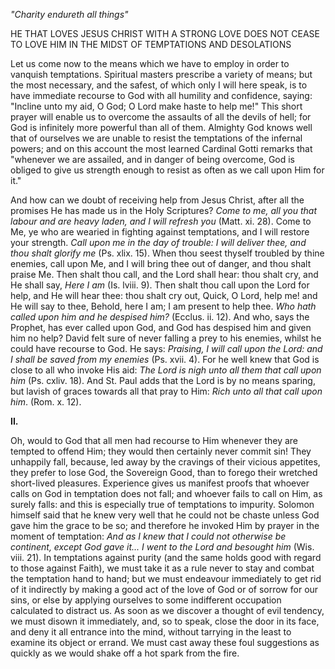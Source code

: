 
*\"Charity endureth all things\"*

HE THAT LOVES JESUS CHRIST WITH A STRONG LOVE DOES NOT CEASE TO LOVE HIM IN THE MIDST OF TEMPTATIONS AND DESOLATIONS

Let us come now to the means which we have to employ in order to vanquish temptations. Spiritual masters prescribe a variety of means; but the most necessary, and the safest, of which only I will here speak, is to have immediate recourse to God with all humility and confidence, saying: \"Incline unto my aid, O God; O Lord make haste to help me!\" This short prayer will enable us to overcome the assaults of all the devils of hell; for God is infinitely more powerful than all of them. Almighty God knows well that of ourselves we are unable to resist the temptations of the infernal powers; and on this account the most learned Cardinal Gotti remarks that \"whenever we are assailed, and in danger of being overcome, God is obliged to give us strength enough to resist as often as we call upon Him for it.\"

And how can we doubt of receiving help from Jesus Christ, after all the promises He has made us in the Holy Scriptures? *Come to me, all you that labour and are heavy laden, and I will refresh you* (Matt. xi. 28). Come to Me, ye who are wearied in fighting against temptations, and I will restore your strength. *Call upon me in the day of trouble: I will deliver thee, and thou shalt glorify me* (Ps. xlix. 15). When thou seest thyself troubled by thine enemies, call upon Me, and I will bring thee out of danger, and thou shalt praise Me. Then shalt thou call, and the Lord shall hear: thou shalt cry, and He shall say, *Here I am* (Is. lviii. 9). Then shalt thou call upon the Lord for help, and He will hear thee: thou shalt cry out, Quick, O Lord, help me! and He will say to thee, Behold, here I am; I am present to help thee. *Who hath called upon him and he despised him?* (Ecclus. ii. 12). And who, says the Prophet, has ever called upon God, and God has despised him and given him no help? David felt sure of never falling a prey to his enemies, whilst he could have recourse to God. He says: *Praising, I will call upon the Lord: and I shall be saved from my enemies* (Ps. xvii. 4). For he well knew that God is close to all who invoke His aid: *The Lord is nigh unto all them that call upon him* (Ps. cxliv. 18). And St. Paul adds that the Lord is by no means sparing, but lavish of graces towards all that pray to Him: *Rich unto all that call upon him*. (Rom. x. 12).

**II\.**

Oh, would to God that all men had recourse to Him whenever they are tempted to offend Him; they would then certainly never commit sin! They unhappily fall, because, led away by the cravings of their vicious appetites, they prefer to lose God, the Sovereign Good, than to forego their wretched short-lived pleasures. Experience gives us manifest proofs that whoever calls on God in temptation does not fall; and whoever fails to call on Him, as surely falls: and this is especially true of temptations to impurity. Solomon himself said that he knew very well that he could not be chaste unless God gave him the grace to be so; and therefore he invoked Him by prayer in the moment of temptation: *And as I knew that I could not otherwise be continent, except God gave it... I went to the Lord and besought him* (Wis. viii. 21). In temptations against purity (and the same holds good with regard to those against Faith), we must take it as a rule never to stay and combat the temptation hand to hand; but we must endeavour immediately to get rid of it indirectly by making a good act of the love of God or of sorrow for our sins, or else by applying ourselves to some indifferent occupation calculated to distract us. As soon as we discover a thought of evil tendency, we must disown it immediately, and, so to speak, close the door in its face, and deny it all entrance into the mind, without tarrying in the least to examine its object or errand. We must cast away these foul suggestions as quickly as we would shake off a hot spark from the fire.

